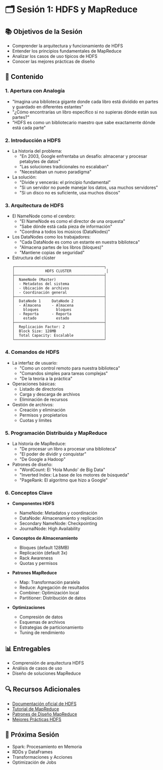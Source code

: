 # 🗂️ Sesión 1: HDFS y MapReduce

## 📚 Objetivos de la Sesión
- Comprender la arquitectura y funcionamiento de HDFS
- Entender los principios fundamentales de MapReduce
- Analizar los casos de uso típicos de HDFS
- Conocer las mejores prácticas de diseño

## 🎯 Contenido

### 1. Apertura con Analogía
- "Imagina una biblioteca gigante donde cada libro está dividido en partes y guardado en diferentes estantes"
- "¿Cómo encontrarías un libro específico si no supieras dónde están sus partes?"
- "HDFS es como un bibliotecario maestro que sabe exactamente dónde está cada parte"

### 2. Introducción a HDFS
- La historia del problema:
  * "En 2003, Google enfrentaba un desafío: almacenar y procesar petabytes de datos"
  * "Las soluciones tradicionales no escalaban"
  * "Necesitaban un nuevo paradigma"
- La solución:
  * "Divide y vencerás: el principio fundamental"
  * "Si un servidor no puede manejar los datos, usa muchos servidores"
  * "Si un disco no es suficiente, usa muchos discos"

### 3. Arquitectura de HDFS
- El NameNode como el cerebro:
  * "El NameNode es como el director de una orquesta"
  * "Sabe dónde está cada pieza de información"
  * "Coordina a todos los músicos (DataNodes)"
- Los DataNodes como los trabajadores:
  * "Cada DataNode es como un estante en nuestra biblioteca"
  * "Almacena partes de los libros (bloques)"
  * "Mantiene copias de seguridad"
- Estructura del clúster
  ```
  ┌─────────────────────────────────────────┐
  │              HDFS CLUSTER                │
  ├─────────────────────────────────────────┤
  │  NameNode (Master)                      │
  │  - Metadatos del sistema                │
  │  - Ubicación de archivos                │
  │  - Coordinación general                 │
  ├─────────────────────────────────────────┤
  │  DataNode 1     DataNode 2              │
  │  - Almacena     - Almacena              │
  │    bloques        bloques               │
  │  - Reporta      - Reporta               │
  │    estado         estado                │
  ├─────────────────────────────────────────┤
  │  Replicación Factor: 2                  │
  │  Block Size: 128MB                      │
  │  Total Capacity: Escalable              │
  └─────────────────────────────────────────┘
  ```

### 4. Comandos de HDFS
- La interfaz de usuario:
  * "Como un control remoto para nuestra biblioteca"
  * "Comandos simples para tareas complejas"
  * "De la teoría a la práctica"
- Operaciones básicas:
  * Listado de directorios
  * Carga y descarga de archivos
  * Eliminación de recursos
- Gestión de archivos:
  * Creación y eliminación
  * Permisos y propietarios
  * Cuotas y límites

### 5. Programación Distribuida y MapReduce
- La historia de MapReduce:
  * "De procesar un libro a procesar una biblioteca"
  * "El poder de dividir y conquistar"
  * "De Google a Hadoop"
- Patrones de diseño:
  * "WordCount: El 'Hola Mundo' de Big Data"
  * "Inverted Index: La base de los motores de búsqueda"
  * "PageRank: El algoritmo que hizo a Google"

### 6. Conceptos Clave
- **Componentes HDFS**
  * NameNode: Metadatos y coordinación
  * DataNode: Almacenamiento y replicación
  * Secondary NameNode: Checkpointing
  * JournalNode: High Availability

- **Conceptos de Almacenamiento**
  * Bloques (default 128MB)
  * Replicación (default 3x)
  * Rack Awareness
  * Quotas y permisos

- **Patrones MapReduce**
  * Map: Transformación paralela
  * Reduce: Agregación de resultados
  * Combiner: Optimización local
  * Partitioner: Distribución de datos

- **Optimizaciones**
  * Compresión de datos
  * Esquemas de archivos
  * Estrategias de particionamiento
  * Tuning de rendimiento

## 📊 Entregables
- Comprensión de arquitectura HDFS
- Análisis de casos de uso
- Diseño de soluciones MapReduce

## 🔍 Recursos Adicionales
- [Documentación oficial de HDFS](https://hadoop.apache.org/docs/current/hadoop-project-dist/hadoop-hdfs/HdfsDesign.html)
- [Tutorial de MapReduce](https://hadoop.apache.org/docs/current/hadoop-mapreduce-client/hadoop-mapreduce-client-core/MapReduceTutorial.html)
- [Patrones de Diseño MapReduce](https://www.oreilly.com/library/view/mapreduce-design-patterns/9781449327297/)
- [Mejores Prácticas HDFS](https://hadoop.apache.org/docs/current/hadoop-project-dist/hadoop-hdfs/HdfsDesign.html#Best_Practices)

## 🎯 Próxima Sesión
- Spark: Procesamiento en Memoria
- RDDs y DataFrames
- Transformaciones y Acciones
- Optimización de Jobs 